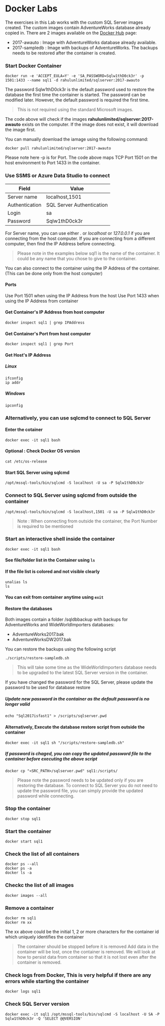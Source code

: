 # Docker Labs
The exercises in this Lab works with the custom SQL Server images created. The custom images contain AdventureWorks database already copied in.
There are 2 images available on the [Docker Hub](https://hub.docker.com/r/rahulunlimited/sqlserver/tags) page:
- 2017-awauto : Image with AdventureWorks database already available.
- 2017-sampledb : Image with backups of AdventureWorks. The backups needs to be restored after the container is created.


### Start Docker Container
```
docker run -e 'ACCEPT_EULA=Y' -e 'SA_PASSWORD=Sqlw1thD0ck3r' -p 1501:1433 --name sql1 -d rahulunlimited/sqlserver:2017-awauto
```
The password Sqlw1thD0ck3r is the default password used to restore the database the first time the container is started. The password can be modified later. However, the default password is required the first time.
> This is not required using the standard Microsoft images.

The code above will check if the images **rahulunlimited/sqlserver:2017-awauto** exists on the computer. If the image does not exist, it will download the image first.

You can manually download the iamage using the following command:
```
docker pull rahulunlimited/sqlserver:2017-awauto
```

Please note here -p is for Port. The code above maps TCP Port 1501 on the host environment to Port 1433 in the container. 
### Use SSMS or Azure Data Studio to connect
| Field | Value |
|----------|------------|
| Server name | localhost,1501 |
| Authentication | SQL Server Authentication |
| Login | sa |
| Password | Sqlw1thD0ck3r |

For Server name, you can use either *.* or *localhost* or *127.0.0.1* if you are connecting from the host computer.
If you are connecting from a different computer, then find the IP Address before connecting.

> Please note in the examples below sql1 is the name of the container. It could be any name that you chose to give to the container.

You can also connect to the container using the IP Address of the container. (This can be done only from the host computer)

#### Ports
Use Port 1501 when using the IP Address from the host
Use Port 1433 when using the IP Address from container

#### Get Container's IP Address from host computer
```
docker inspect sql1 | grep IPAddress
```
#### Get Container's Port from host computer
```
docker inspect sql1 | grep Port
```
#### Get Host's IP Address
##### Linux
```
ifconfig
ip addr
```

##### Windows
```
ipconfig
```

### Alternatively, you can use **sqlcmd** to connect to SQL Server
#### Enter the cotainer
```
docker exec -it sql1 bash
```

#### Optional : Check Docker OS version
```
cat /etc/os-release
```

#### Start SQL Server using sqlcmd
```
/opt/mssql-tools/bin/sqlcmd -S localhost -U sa -P Sqlw1thD0ck3r
```

### Connect to SQL Server using sqlcmd from outside the container
```
/opt/mssql-tools/bin/sqlcmd -S localhost,1501 -U sa -P Sqlw1thD0ck3r
```

> Note : When connecting from outside the container, the Port Number is required to be mentioned



### Start an interactive shell inside the container
```
docker exec -it sql1 bash
```

#### See file/folder list in the Container using `ls`

#### If the file list is colored and not visible clearly
```
unalias ls
ls
````

#### You can exit from container anytime using `exit`


#### Restore the databases
Both images contain a folder /sqldbbackup with backups for AdventureWorks and WideWorldImporters databases:
- AdventureWorks2017.bak
- AdventureWorksDW2017.bak

You can restore the backups using the following script
```
./scripts/restore-sampledb.sh
```
> This will take some time as the WideWorldImporters database needs to be upgraded to the latest SQL Server version in the container.

If you have changed the password for the SQL Server, please update the password to be used for database restore
##### Update new password in the container as the default password is no longer valid
```
echo "Sql2017isfast1" > /scripts/sqlserver.pwd
```
#### Alternatively, Execute the database restore script from outside the container
```
docker exec -it sql1 sh "/scripts/restore-sampledb.sh"
```

##### If password is chaged, you can copy the updated password file to the container before executing the above script
```
docker cp "<SRC_PATH>/sqlserver.pwd" sql1:/scripts/
```
> Please note the password needs to be updated only if you are restoring the database. To connect to SQL Server you do not need to update the password file, you can simply provide the updated password while connecting.

### Stop the container
```
docker stop sql1
```

### Start the container
```
docker start sql1
```

### Check the list of all containers
```
docker ps --all
docker ps -a
docker ls -a
```

### Checkc the list of all images
```
docker images --all
```

### Remove a container
```
docker rm sql1
docker rm xx
```
The xx above could be the initial 1, 2 or more characters for the container id which uniquely identifies the container
> The container should be stopped before it is removed
> Add data in the container will be lost, once the container is removed. We will look at how to persist data from container so that it is not lost even after the container is removed.

### Check logs from Docker, This is very helpful if there are any errors while starting the container
```
docker logs sql1
```

### Check SQL Server version 
```
docker exec -it sql1 /opt/mssql-tools/bin/sqlcmd -S localhost -U SA -P Sqlw1thD0ck3r -Q 'SELECT @@VERSION'
```
